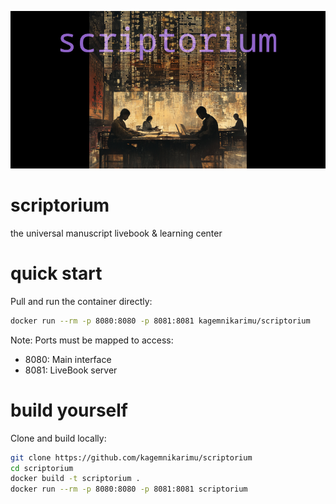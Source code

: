 ![scriptorium_logo_alpha.png](livebook/files/scriptorium_logo_alpha.png)

# scriptorium
the universal manuscript livebook &amp; learning center

# quick start
Pull and run the container directly:

```bash
docker run --rm -p 8080:8080 -p 8081:8081 kagemnikarimu/scriptorium
```

Note: Ports must be mapped to access:
- 8080: Main interface
- 8081: LiveBook server

# build yourself

Clone and build locally:

```bash
git clone https://github.com/kagemnikarimu/scriptorium
cd scriptorium
docker build -t scriptorium .
docker run --rm -p 8080:8080 -p 8081:8081 scriptorium
```
